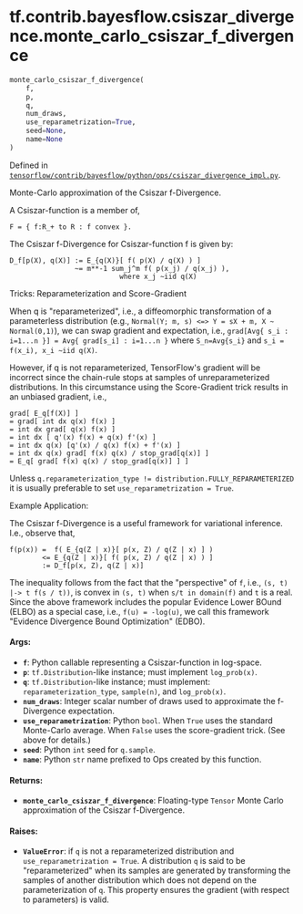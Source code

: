 <div itemscope itemtype="http://developers.google.com/ReferenceObject">
<meta itemprop="name" content="tf.contrib.bayesflow.csiszar_divergence.monte_carlo_csiszar_f_divergence" />
</div>

# tf.contrib.bayesflow.csiszar_divergence.monte_carlo_csiszar_f_divergence

``` python
monte_carlo_csiszar_f_divergence(
    f,
    p,
    q,
    num_draws,
    use_reparametrization=True,
    seed=None,
    name=None
)
```



Defined in [`tensorflow/contrib/bayesflow/python/ops/csiszar_divergence_impl.py`](https://www.tensorflow.org/code/tensorflow/contrib/bayesflow/python/ops/csiszar_divergence_impl.py).

Monte-Carlo approximation of the Csiszar f-Divergence.

A Csiszar-function is a member of,

```none
F = { f:R_+ to R : f convex }.
```

The Csiszar f-Divergence for Csiszar-function f is given by:

```none
D_f[p(X), q(X)] := E_{q(X)}[ f( p(X) / q(X) ) ]
                ~= m**-1 sum_j^m f( p(x_j) / q(x_j) ),
                           where x_j ~iid q(X)
```

Tricks: Reparameterization and Score-Gradient

When q is "reparameterized", i.e., a diffeomorphic transformation of a
parameterless distribution (e.g.,
`Normal(Y; m, s) <=> Y = sX + m, X ~ Normal(0,1)`), we can swap gradient and
expectation, i.e.,
`grad[Avg{ s_i : i=1...n }] = Avg{ grad[s_i] : i=1...n }` where `S_n=Avg{s_i}`
and `s_i = f(x_i), x_i ~iid q(X)`.

However, if q is not reparameterized, TensorFlow's gradient will be incorrect
since the chain-rule stops at samples of unreparameterized distributions. In
this circumstance using the Score-Gradient trick results in an unbiased
gradient, i.e.,

```none
grad[ E_q[f(X)] ]
= grad[ int dx q(x) f(x) ]
= int dx grad[ q(x) f(x) ]
= int dx [ q'(x) f(x) + q(x) f'(x) ]
= int dx q(x) [q'(x) / q(x) f(x) + f'(x) ]
= int dx q(x) grad[ f(x) q(x) / stop_grad[q(x)] ]
= E_q[ grad[ f(x) q(x) / stop_grad[q(x)] ] ]
```

Unless `q.reparameterization_type != distribution.FULLY_REPARAMETERIZED` it is
usually preferable to set `use_reparametrization = True`.

Example Application:

The Csiszar f-Divergence is a useful framework for variational inference.
I.e., observe that,

```none
f(p(x)) =  f( E_{q(Z | x)}[ p(x, Z) / q(Z | x) ] )
        <= E_{q(Z | x)}[ f( p(x, Z) / q(Z | x) ) ]
        := D_f[p(x, Z), q(Z | x)]
```

The inequality follows from the fact that the "perspective" of `f`, i.e.,
`(s, t) |-> t f(s / t))`, is convex in `(s, t)` when `s/t in domain(f)` and
`t` is a real. Since the above framework includes the popular Evidence Lower
BOund (ELBO) as a special case, i.e., `f(u) = -log(u)`, we call this framework
"Evidence Divergence Bound Optimization" (EDBO).

#### Args:

* <b>`f`</b>: Python callable representing a Csiszar-function in log-space.
* <b>`p`</b>: `tf.Distribution`-like instance; must implement `log_prob(x)`.
* <b>`q`</b>: `tf.Distribution`-like instance; must implement:
    `reparameterization_type`, `sample(n)`, and `log_prob(x)`.
* <b>`num_draws`</b>: Integer scalar number of draws used to approximate the
    f-Divergence expectation.
* <b>`use_reparametrization`</b>: Python `bool`. When `True` uses the standard
    Monte-Carlo average. When `False` uses the score-gradient trick. (See
    above for details.)
* <b>`seed`</b>: Python `int` seed for `q.sample`.
* <b>`name`</b>: Python `str` name prefixed to Ops created by this function.


#### Returns:

* <b>`monte_carlo_csiszar_f_divergence`</b>: Floating-type `Tensor` Monte Carlo
    approximation of the Csiszar f-Divergence.


#### Raises:

* <b>`ValueError`</b>: if `q` is not a reparameterized distribution and
    `use_reparametrization = True`. A distribution `q` is said to be
    "reparameterized" when its samples are generated by transforming the
    samples of another distribution which does not depend on the
    parameterization of `q`. This property ensures the gradient (with respect
    to parameters) is valid.